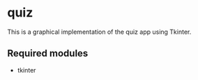 # quiz
This is a graphical implementation of the quiz app using Tkinter.

## Required modules
- tkinter
